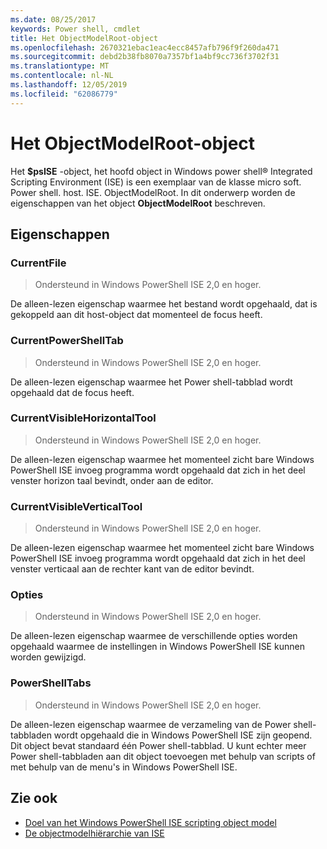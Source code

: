 ```yaml
---
ms.date: 08/25/2017
keywords: Power shell, cmdlet
title: Het ObjectModelRoot-object
ms.openlocfilehash: 2670321ebac1eac4ecc8457afb796f9f260da471
ms.sourcegitcommit: debd2b38fb8070a7357bf1a4bf9cc736f3702f31
ms.translationtype: MT
ms.contentlocale: nl-NL
ms.lasthandoff: 12/05/2019
ms.locfileid: "62086779"
---
```

# <a name="the-objectmodelroot-object"></a>Het ObjectModelRoot-object

Het **$psISE** -object, het hoofd object in Windows power shell® Integrated Scripting Environment (ISE) is een exemplaar van de klasse micro soft. Power shell. host. ISE. ObjectModelRoot.
In dit onderwerp worden de eigenschappen van het object **ObjectModelRoot** beschreven.

## <a name="properties"></a>Eigenschappen

### <a name="currentfile"></a>CurrentFile

> Ondersteund in Windows PowerShell ISE 2,0 en hoger.

De alleen-lezen eigenschap waarmee het bestand wordt opgehaald, dat is gekoppeld aan dit host-object dat momenteel de focus heeft.

### <a name="currentpowershelltab"></a>CurrentPowerShellTab

> Ondersteund in Windows PowerShell ISE 2,0 en hoger.

De alleen-lezen eigenschap waarmee het Power shell-tabblad wordt opgehaald dat de focus heeft.

### <a name="currentvisiblehorizontaltool"></a>CurrentVisibleHorizontalTool

> Ondersteund in Windows PowerShell ISE 2,0 en hoger.

De alleen-lezen eigenschap waarmee het momenteel zicht bare Windows PowerShell ISE invoeg programma wordt opgehaald dat zich in het deel venster horizon taal bevindt, onder aan de editor.

### <a name="currentvisibleverticaltool"></a>CurrentVisibleVerticalTool

> Ondersteund in Windows PowerShell ISE 2,0 en hoger.

De alleen-lezen eigenschap waarmee het momenteel zicht bare Windows PowerShell ISE invoeg programma wordt opgehaald dat zich in het deel venster verticaal aan de rechter kant van de editor bevindt.

### <a name="options"></a>Opties

> Ondersteund in Windows PowerShell ISE 2,0 en hoger.

De alleen-lezen eigenschap waarmee de verschillende opties worden opgehaald waarmee de instellingen in Windows PowerShell ISE kunnen worden gewijzigd.

### <a name="powershelltabs"></a>PowerShellTabs

> Ondersteund in Windows PowerShell ISE 2,0 en hoger.

De alleen-lezen eigenschap waarmee de verzameling van de Power shell-tabbladen wordt opgehaald die in Windows PowerShell ISE zijn geopend. Dit object bevat standaard één Power shell-tabblad. U kunt echter meer Power shell-tabbladen aan dit object toevoegen met behulp van scripts of met behulp van de menu's in Windows PowerShell ISE.

## <a name="see-also"></a>Zie ook

- [Doel van het Windows PowerShell ISE scripting object model](Purpose-of-the-Windows-PowerShell-ISE-Scripting-Object-Model.md)
- [De objectmodelhiërarchie van ISE](The-ISE-Object-Model-Hierarchy.md)